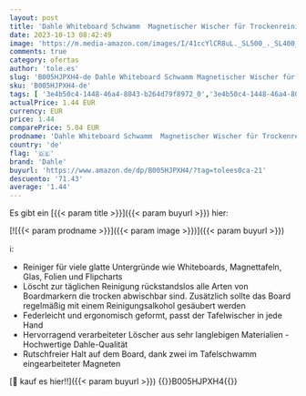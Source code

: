 ```yaml
---
layout: post
title: 'Dahle Whiteboard Schwamm  Magnetischer Wischer für Trockenreinigung auf vielen Oberflächen  blau  1 Stück'
date: 2023-10-13 08:42:49
image: 'https://m.media-amazon.com/images/I/41ccYlCR8uL._SL500_._SL400_.jpg'
comments: true
category: ofertas
author: 'tole.es'
slug: 'B005HJPXH4-de Dahle Whiteboard Schwamm Magnetischer Wischer für...'
sku: 'B005HJPXH4-de'
tags: [ '3e4b50c4-1448-46a4-8043-b264d79f8972_0','3e4b50c4-1448-46a4-8043-b264d79f8972_5301','3e4b50c4-1448-46a4-8043-b264d79f8972_9601','Arborist Merchandising Root','Bürobedarf & Schreibwaren','Büroklassiker','Büroklassiker Promo','Büromaterial','Präsentationszubehör','Self Service','Special Features Stores','Whiteboard- & Tafelradierer','dahle','🇩🇪', ]
actualPrice: 1.44 EUR
currency: EUR
price: 1.44
comparePrice: 5.04 EUR
prodname: 'Dahle Whiteboard Schwamm  Magnetischer Wischer für Trockenreinigung auf vielen Oberflächen  blau  1 Stück'
country: 'de'
flag: '🇩🇪'
brand: 'Dahle'
buyurl: 'https://www.amazon.de/dp/B005HJPXH4/?tag=tolees0ca-21'
descuento: '71.43'
average: '1.44'
---
```


Es gibt ein [{{< param title >}}]({{< param buyurl >}}) hier:

[![{{< param prodname >}}]({{< param image >}})]({{< param buyurl >}})

ℹ️:

- Reiniger für viele glatte Untergründe wie Whiteboards, Magnettafeln, Glas, Folien und Flipcharts
- Löscht zur täglichen Reinigung rückstandslos alle Arten von Boardmarkern die trocken abwischbar sind. Zusätzlich sollte das Board regelmäßig mit einem Reinigungsalkohol gesäubert werden
- Federleicht und ergonomisch geformt, passt der Tafelwischer in jede Hand
- Hervorragend verarbeiteter Löscher aus sehr langlebigen Materialien - Hochwertige Dahle-Qualität
- Rutschfreier Halt auf dem Board, dank zwei im Tafelschwamm eingearbeiteter Magneten

[🛒 kauf es hier!!]({{< param buyurl >}})
{{<world>}}B005HJPXH4{{</world>}}
